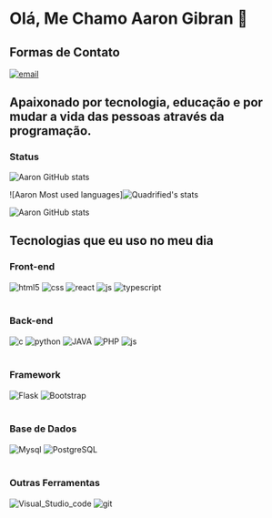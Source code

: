 # Olá, Me Chamo  Aaron Gibran 👋
## Formas de Contato 

[![email](https://img.shields.io/badge/Gmail-D14836?style=for-the-badge&logo=gmail&logoColor=white)](https://aarongibran13@gmail.com)

## Apaixonado por tecnologia, educação e por mudar a vida das pessoas através da programação.

### Status


![Aaron GitHub stats](https://github-readme-stats.vercel.app/api?username=Aaron-GMM&show_icons=true&theme=radical)

![Aaron Most used languages]<img align="rigth" src="https://github-readme-stats.anuraghazra1.vercel.app/api/top-langs/?username=Aaron-GMM&layout=compact&theme=tokyonight" alt="Quadrified's stats" />

![Aaron GitHub stats](https://github-readme-stats.vercel.app/api/top-langs/?username=Aaron-GMM&theme=radical)


## Tecnologias que eu uso no meu dia
### Front-end
<div style="display: inline_block">  
  <img align="center" alt="html5" src="https://img.shields.io/badge/HTML5-E34F26?style=for-the-badge&logo=html5&logoColor=white" />
  <img align="center" alt="css" src="https://img.shields.io/badge/CSS3-1572B6?style=for-the-badge&logo=css3&logoColor=white" />
  <img align="center" alt="react" src="https://img.shields.io/badge/React-20232A?style=for-the-badge&logo=react&logoColor=61DAFB" />
  <img align="center" alt="js" src="https://img.shields.io/badge/JavaScript-F7DF1E?style=for-the-badge&logo=javascript&logoColor=black" />
  <img align="center" alt="typescript" src="https://img.shields.io/badge/TypeScript-007ACC?style=for-the-badge&logo=typescript&logoColor=white" />
  
</div><br/>

### Back-end
<div style="display: inline_block"> 
  <img align="center" alt="c" src="https://img.shields.io/badge/C-00599C?style=for-the-badge&logo=c&logoColor=white" />
  <img align="center" alt="python" src="https://img.shields.io/badge/Python-14354C?style=for-the-badge&logo=python&logoColor=white" />
  <img align="center" alt="JAVA" src="https://img.shields.io/badge/Java-ED8B00?style=for-the-badge&logo=java&logoColor=white" />
  <img align="center" alt="PHP" src="https://img.shields.io/badge/PHP-777BB4?style=for-the-badge&logo=php&logoColor=white" />
  <img align="center" alt="js" src="https://img.shields.io/badge/JavaScript-F7DF1E?style=for-the-badge&logo=javascript&logoColor=black" />
</div><br/>

### Framework 
<div style="display: inline_block"> 
    <img align="center" alt="Flask" src="https://img.shields.io/badge/Flask-000000?style=for-the-badge&logo=flask&logoColor=white" />
    <img align="center" alt="Bootstrap" src="https://img.shields.io/badge/Bootstrap-563D7C?style=for-the-badge&logo=bootstrap&logoColor=white" />
        
</div><br/>

### Base de Dados
<div style="display: inline_block">
  <img align="center" alt="Mysql" src="https://img.shields.io/badge/MySQL-00000F?style=for-the-badge&logo=mysql&logoColor=white" />
  <img align="center" alt="PostgreSQL" src="https://img.shields.io/badge/PostgreSQL-316192?style=for-the-badge&logo=postgresql&logoColor=white" /><br>
</div><br/>

### Outras Ferramentas 
<div style="display: inline_block"> 
  <img align="center" alt="Visual_Studio_code" src="https://img.shields.io/badge/Visual_Studio_Code-0078D4?style=for-the-badge&logo=visual%20studio%20code&logoColor=white" />
  <img align="center" alt="git" src="https://img.shields.io/badge/GIT-E44C30?style=for-the-badge&logo=git&logoColor=white" />
</div><br/>
